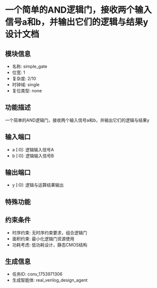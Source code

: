 # 一个简单的AND逻辑门，接收两个输入信号a和b，并输出它们的逻辑与结果y 设计文档

## 模块信息
- 名称: simple_gate
- 位宽: 1
- 复杂度: 2/10
- 时钟域: single
- 复位类型: none

## 功能描述
一个简单的AND逻辑门，接收两个输入信号a和b，并输出它们的逻辑与结果y

## 输入端口
- a [:0]: 逻辑输入信号A
- b [:0]: 逻辑输入信号B

## 输出端口
- y [:0]: 逻辑与运算结果输出

## 特殊功能

## 约束条件
- 时序约束: 无时序约束要求，组合逻辑门
- 面积约束: 最小化逻辑门资源使用
- 功耗考虑: 低功耗设计，静态CMOS结构

## 生成信息
- 任务ID: conv_1753971306
- 生成智能体: real_verilog_design_agent
